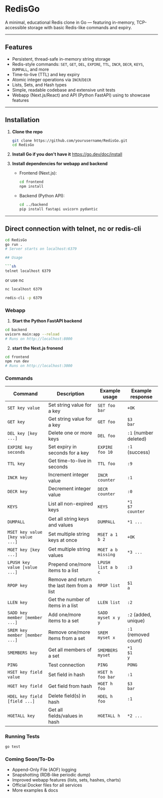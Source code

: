 # RedisGo

A minimal, educational Redis clone in Go — featuring in-memory, TCP-accessible storage with basic Redis-like commands and expiry.

---

## Features

- Persistent, thread-safe in-memory string storage
- Redis-style commands: `SET`, `GET`, `DEL`, `EXPIRE`, `TTL`, `INCR`, `DECR`, `KEYS`, `DUMPALL`, and more
- Time-to-live (TTL) and key expiry
- Atomic integer operations via `INCR`/`DECR`
- Lists, Sets, and Hash types
- Simple, readable codebase and extensive unit tests
- Webapp (Next.js/React) and API (Python FastAPI) using to showcase features

---

## Installation

1. **Clone the repo**
   ```sh
   git clone https://github.com/yourusername/RedisGo.git
   cd RedisGo
    ```

2. **Install Go if you don't have it**
    https://go.dev/doc/install 

3.  **Install dependencies for webapp and backend**
    - Frontend (Next.js):
      ```sh
      cd frontend
      npm install
      ```
    - Backend (Python API):
      ```sh
      cd ../backend
      pip install fastapi uvicorn pydantic
      ```

---

## Direct connection with telnet, nc or redis-cli

```sh
cd RedisGo
go run .
# Server starts on localhost:6379

## Usage

```sh
telnet localhost 6379
```

or use nc
```sh
nc localhost 6379
```


```sh
redis-cli -p 6379
```


### Webapp

1. **Start the Python FastAPI backend**

```sh
cd backend
uvicorn main:app --reload
# Runs on http://localhost:8000
```

2. **start the Next.js fronend**
```sh
cd frontend
npm run dev
# Runs on http://localhost:3000
```


### Commands

| Command                           | Description                                   | Example usage                  | Example response             |
|------------------------------------|-----------------------------------------------|-------------------------------|------------------------------|
| `SET key value`                   | Set string value for a key                    | `SET foo bar`                  | `+OK`                        |
| `GET key`                         | Get string value for a key                    | `GET foo`                      | `$3`<br>`bar`                |
| `DEL key [key ...]`               | Delete one or more keys                       | `DEL foo`                      | `:1` (number deleted)        |
| `EXPIRE key seconds`              | Set expiry in seconds for a key               | `EXPIRE foo 10`                | `:1` (success)               |
| `TTL key`                         | Get time-to-live in seconds                   | `TTL foo`                      | `:9`                         |
| `INCR key`                        | Increment integer value                       | `INCR counter`                 | `:1`                         |
| `DECR key`                        | Decrement integer value                       | `DECR counter`                 | `:0`                         |
| `KEYS`                            | List all non-expired keys                     | `KEYS`                         | `*1`<br>`$7`<br>`counter`    |
| `DUMPALL`                         | Get all string keys and values                | `DUMPALL`                      | `*1 ...`                     |
| `MSET key value [key value ...]`  | Set multiple string keys at once              | `MSET a 1 b 2`                 | `+OK`                        |
| `MGET key [key ...]`              | Get multiple string values                    | `MGET a b missing`             | `*3 ...`                     |
| `LPUSH key value [value ...]`     | Prepend one/more items to a list              | `LPUSH list a b c`             | `:3`                         |
| `RPOP key`                        | Remove and return the last item from a list   | `RPOP list`                    | `$1`<br>`a`                  |
| `LLEN key`                        | Get the number of items in a list             | `LLEN list`                    | `:2`                         |
| `SADD key member [member ...]`    | Add one/more items to a set                   | `SADD myset x y y`             | `:2` (added, unique)         |
| `SREM key member [member ...]`    | Remove one/more items from a set              | `SREM myset x`                 | `:1` (removed count)         |
| `SMEMBERS key`                    | Get all members of a set                      | `SMEMBERS myset`               | `*1`<br>`$1`<br>`y`          |
| `PING`                            | Test connection                               | `PING`                         | `PONG`                       |
| `HSET key field value`       | Set field in hash              | `HSET h foo bar`          | `:1`      |
| `HGET key field`             | Get field from hash            | `HGET h foo`              | `$3`<br>`bar` |
| `HDEL key field [field ...]` | Delete field(s) in hash        | `HDEL h foo`              | `:1`      |
| `HGETALL key`                | Get all fields/values in hash  | `HGETALL h`               | `*2 ...`  |


### Running Tests
```sh
go test
```

### Coming Soon/To-Do
- Append-Only File (AOF) logging
- Snapshotting (RDB-like periodic dump)
- Improved webapp features (lists, sets, hashes, charts)
- Official Docker files for all services
- More examples & docs

